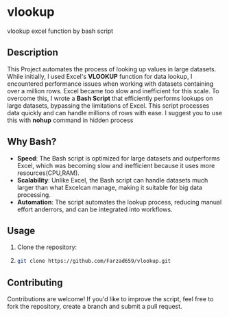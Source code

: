 # vlookup
vlookup excel function by bash script

## Description
This Project automates the process of looking up values in large datasets. While initially, I used Excel's **VLOOKUP** function for data lookup, I encountered performance issues when working with datasets containing over a million rows. Excel became too slow and inefficient for this scale.
To overcome this, I wrote a **Bash Script** that efficiently performs lookups on large datasets, bypassing the limitations of Excel. This script processes data quickly and can handle millions of rows with ease. I suggest you to use this with **nohup** command in hidden process 

## Why Bash?
- **Speed**: The Bash script is optimized for large datasets and outperforms Excel, which was becoming slow and inefficient because it uses more resources(CPU,RAM).
- **Scalability**: Unlike Excel, the Bash script can handle datasets much larger than what Excelcan manage, making it suitable for big data processing.
- **Automation**: The script automates the lookup process, reducing manual effort anderrors, and can be integrated into workflows.

## Usage
1. Clone the repository:
2. ```bash
   git clone https://github.com/Farzad659/vlookup.git

## Contributing
Contributions are welcome! If you'd like to improve the script, feel free to fork the repository, create a branch and submit a pull request.

